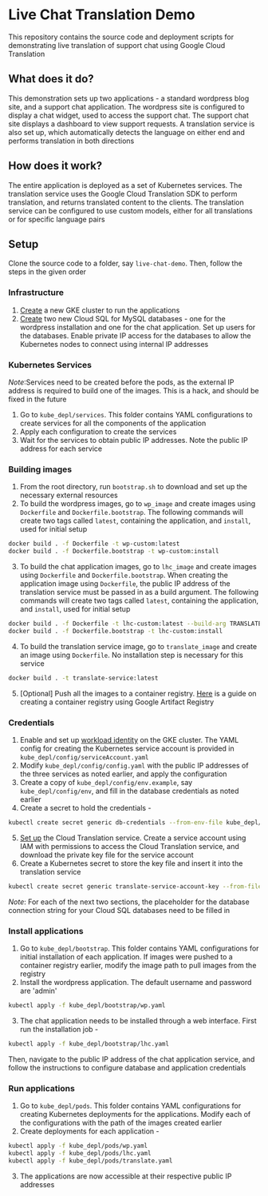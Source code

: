 # Live Chat Translation Demo
This repository contains the source code and deployment scripts for demonstrating live translation of support chat using Google Cloud Translation

## What does it do?
This demonstration sets up two applications - a standard wordpress blog site, and a support chat application. The wordpress site is configured to display a chat widget, used to access the support chat. The support chat site displays a dashboard to view support requests. A translation service is also set up, which automatically detects the language on either end and performs translation in both directions

## How does it work?
The entire application is deployed as a set of Kubernetes services. The translation service uses the Google Cloud Translation SDK to perform translation, and returns translated content to the clients. The translation service can be configured to use custom models, either for all translations or for specific language pairs

## Setup
Clone the source code to a folder, say `live-chat-demo`. Then, follow the steps in the given order
### Infrastructure
1. [Create](https://cloud.google.com/kubernetes-engine/docs/how-to/creating-a-zonal-cluster) a new GKE cluster to run the applications
2. [Create](https://cloud.google.com/sql/docs/mysql/create-manage-databases) two new Cloud SQL for MySQL databases - one for the wordpress installation and one for the chat application. Set up users for the databases. Enable private IP access for the databases to allow the Kubernetes nodes to connect using internal IP addresses

### Kubernetes Services
_Note_:Services need to be created before the pods, as the external IP address is required to build one of the images. This is a hack, and should be fixed in the future
1. Go to `kube_depl/services`. This folder contains YAML configurations to create services for all the components of the application
2. Apply each configuration to create the services
3. Wait for the services to obtain public IP addresses. Note the public IP address for each service

### Building images
1. From the root directory, run `bootstrap.sh` to download and set up the necessary external resources
2. To build the wordpress images, go to `wp_image` and create images using `Dockerfile` and `Dockerfile.bootstrap`. The following commands will create two tags called `latest`, containing the application, and `install`, used for initial setup
```sh
docker build . -f Dockerfile -t wp-custom:latest
docker build . -f Dockerfile.bootstrap -t wp-custom:install
```
3. To build the chat application images, go to `lhc_image` and create images using `Dockerfile` and `Dockerfile.bootstrap`. When creating the application image using `Dockerfile`, the public IP address of the translation service must be passed in as a build argument. The following commands will create two tags called `latest`, containing the application, and `install`, used for initial setup
```sh
docker build . -f Dockerfile -t lhc-custom:latest --build-arg TRANSLATE_SERVICE_URL=<public IP and port of translation service>
docker build . -f Dockerfile.bootstrap -t lhc-custom:install
```
4. To build the translation service image, go to `translate_image` and create an image using `Dockerfile`. No installation step is necessary for this service
```sh
docker build . -t translate-service:latest
```
5. [Optional] Push all the images to a container registry. [Here](https://cloud.google.com/artifact-registry/docs/docker/quickstart) is a guide on creating a container registry using Google Artifact Registry

### Credentials
1. Enable and set up [workload identity](https://cloud.google.com/sql/docs/mysql/connect-kubernetes-engine#workload-identity) on the GKE cluster. The YAML config for creating the Kubernetes service account is provided in `kube_depl/config/serviceAccount.yaml`
2. Modify `kube_depl/config/config.yaml` with the public IP addresses of the three services as noted earlier, and apply the configuration
3. Create a copy of `kube_depl/config/env.example`, say `kube_depl/config/env`, and fill in the database credentials as noted earlier
4. Create a secret to hold the credentials - 
```sh
kubectl create secret generic db-credentials --from-env-file kube_depl/config/env
```
5. [Set up](https://cloud.google.com/translate/docs/setup) the Cloud Translation service. Create a service account using IAM with permissions to access the Cloud Translation service, and download the private key file for the service account
6. Create a Kubernetes secret to store the key file and insert it into the translation service
```sh
kubectl create secret generic translate-service-account-key --from-file=key.json=<name of private key file>.json
```

_Note_: For each of the next two sections, the placeholder for the database connection string for your Cloud SQL databases need to be filled in


### Install applications
1. Go to `kube_depl/bootstrap`. This folder contains YAML configurations for initial installation of each application. If images were pushed to a container registry earlier, modify the image path to pull images from the registry
2. Install the wordpress application. The default username and password are 'admin'
```sh
kubectl apply -f kube_depl/bootstrap/wp.yaml
```  
3. The chat application needs to be installed through a web interface. First run the installation job -
```sh
kubectl apply -f kube_depl/bootstrap/lhc.yaml
```
Then, navigate to the public IP address of the chat application service, and follow the instructions to configure database and application credentials

### Run applications
1. Go to `kube_depl/pods`. This folder contains YAML configurations for creating Kubernetes deployments for the applications. Modify each of the configurations with the path of the images created earlier
2. Create deployments for each application -
```sh
kubectl apply -f kube_depl/pods/wp.yaml
kubectl apply -f kube_depl/pods/lhc.yaml
kubectl apply -f kube_depl/pods/translate.yaml
```
3. The applications are now accessible at their respective public IP addresses
